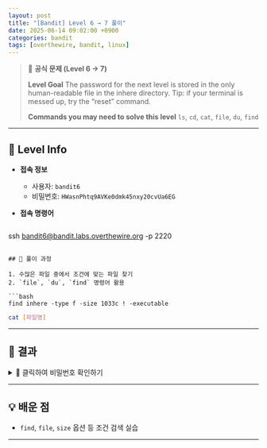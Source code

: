 ```yaml
---
layout: post
title: "[Bandit] Level 6 → 7 풀이"
date: 2025-06-14 09:02:00 +0900
categories: bandit
tags: [overthewire, bandit, linux]
---
```


> 📝 **공식 문제 (Level 6 → 7)**
>
> **Level Goal**
> The password for the next level is stored in the only human-readable file in the inhere directory. Tip: if your terminal is messed up, try the “reset” command.
>
> **Commands you may need to solve this level**
> `ls`, `cd`, `cat`, `file`, `du`, `find`

---

## 🔐 Level Info

- **접속 정보**
  - 사용자: `bandit6`
  - 비밀번호: `HWasnPhtq9AVKe0dmk45nxy20cvUa6EG`
  
- **접속 명령어**

  ```bash
ssh bandit6@bandit.labs.overthewire.org -p 2220
  ```

## 🧪 풀이 과정

1. 수많은 파일 중에서 조건에 맞는 파일 찾기
2. `file`, `du`, `find` 명령어 활용

```bash
find inhere -type f -size 1033c ! -executable
```
```bash
cat [파일명]
```


---

## 🎯 결과

<details markdown="1">
<summary>👀 클릭하여 비밀번호 확인하기</summary>

```
morbNTDkSW6jIlUc0ymOdMaLnOlFVAaj
```

</details>

---

## 💡 배운 점

- `find`, `file`, `size` 옵션 등 조건 검색 실습

---
